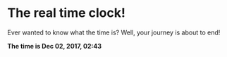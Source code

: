 # The real time clock!

Ever wanted to know what the time is? Well, your journey is about to end!

**The time is Dec 02, 2017, 02:43**